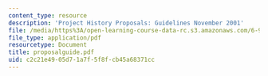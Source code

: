 ```yaml
---
content_type: resource
description: 'Project History Proposals: Guidelines November 2001'
file: /media/https%3A/open-learning-course-data-rc.s3.amazonaws.com/6-933j-the-structure-of-engineering-revolutions-fall-2001/c2c21e4905d71a7f5f8fcb45a68371cc_proposalguide.pdf
file_type: application/pdf
resourcetype: Document
title: proposalguide.pdf
uid: c2c21e49-05d7-1a7f-5f8f-cb45a68371cc
---
```

